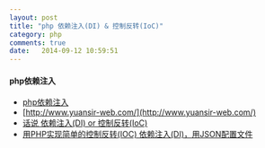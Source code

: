 ```yaml
---
layout: post
title: "php 依赖注入(DI) & 控制反转(IoC)"
category: php
comments: true
date:   2014-09-12 10:59:51
---
```


#### php依赖注入

- [php依赖注入](http://www.yuansir-web.com/2014/03/20/%E7%90%86%E8%A7%A3php-%E4%BE%9D%E8%B5%96%E6%B3%A8%E5%85%A5laravel-ioc%E5%AE%B9%E5%99%A8/)
- [http://www.yuansir-web.com/](http://www.yuansir-web.com/)
- [话说 依赖注入(DI) or 控制反转(IoC)](http://www.thinkphp.cn/topic/12180.html)
- [用PHP实现简单的控制反转(IOC) 依赖注入(DI)，用JSON配置文件](http://www.blogjava.net/myqiao/archive/2009/05/01/268454.html)
